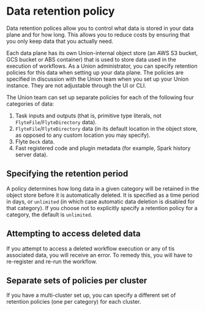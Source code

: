 # Data retention policy

Data retention polices allow you to control what data is stored in your data plane and for how long.
This allows you to reduce costs by ensuring that you only keep data that you actually need.

Each data plane has its own Union-internal object store (an AWS S3 bucket, GCS bucket or ABS container) that is used to store data used in the execution of workflows.
As a Union administrator, you can specify retention policies for this data when setting up your data plane.
The policies are specified in discussion with the Union team when you set up your Union instance.
They are not adjustable through the UI or CLI.

The Union team can set up separate policies for each of the following four categories of data:

1. Task inputs and outputs (that is, primitive type literals, not `FlyteFile`/`FlyteDirectory` data).
2. `FlyteFile`/`FlyteDirectory` data (in its default location in the object store, as opposed to any custom location you may specify).
3. Flyte `Deck` data.
4. Fast registered code and plugin metadata (for example, Spark history server data).

## Specifying the retention period

A policy determines how long data in a given category will be retained in the object store before it is automatically deleted.
It is specified as a time period in days, or `unlimited` (in which case automatic data deletion is disabled for that category).
If you choose not to explicitly specify a retention policy for a category, the default is `unlimited`.

## Attempting to access deleted data

If you attempt to access a deleted workflow execution or any of tis associated data, you will receive an error.
To remedy this, you will have to re-register and re-run the workflow.

## Separate sets of policies per cluster

If you have a multi-cluster set up, you can specify a different set of retention policies (one per category) for each cluster.
